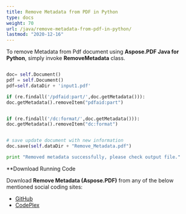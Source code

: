```yaml
---
title: Remove Metadata from PDF in Python
type: docs
weight: 70
url: /java/remove-metadata-from-pdf-in-python/
lastmod: "2020-12-16"
---
```


To remove Metadata from Pdf document using **Aspose.PDF Java for Python**, simply invoke **RemoveMetadata** class.

```python

doc= self.Document()
pdf = self.Document()
pdf=self.dataDir + 'input1.pdf'

if (re.findall('/pdfaid:part/',doc.getMetadata())):
doc.getMetadata().removeItem("pdfaid:part")


if (re.findall('/dc:format/',doc.getMetadata())):
doc.getMetadata().removeItem("dc:format")


# save update document with new information
doc.save(self.dataDir + "Remove_Metadata.pdf")

print "Removed metadata successfully, please check output file."

```
**Download Running Code

Download **Remove Metadata (Aspose.PDF)** from any of the below mentioned social coding sites:

- [GitHub](https://github.com/aspose-pdf/Aspose.PDF-for-Java/blob/master/Plugins/Aspose_Pdf_Java_for_Python/test/WorkingWithDocumentObject/RemoveMetadata/RemoveMetadata.py)
- [CodePlex](http://asposepdfjavapython.codeplex.com/SourceControl/latest#test/WorkingWithDocumentObject/RemoveMetadata/RemoveMetadata.py)
